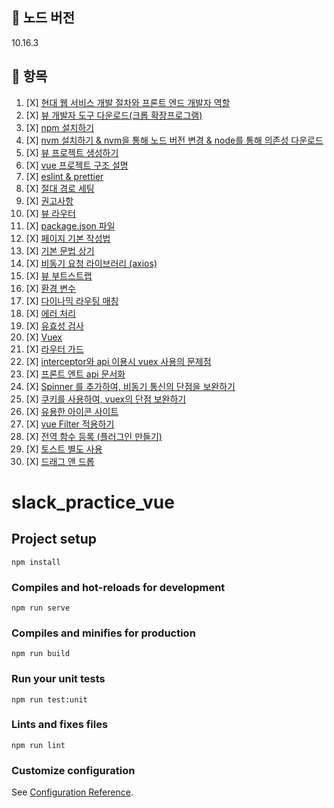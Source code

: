 
📌 노드 버전
-
10.16.3

📌 항목
-

1. [X] [현대 웹 서비스 개발 절차와 프론트 엔드 개발자 역할](./md/frontDeveloper.md)   
2. [X] [뷰 개발자 도구 다운로드(크롭 확장프로그램)](./md/developmentTool.md)  
3. [X] [npm 설치하기](./md/npm.md)   
4. [X] [nvm 설치하기 & nvm을 통해 노드 버전 변경 & node를 통해 의존성 다운로드](./md/nvm.md)   
5. [X] [뷰 프로젝트 생성하기](./md/vue.md)   
6. [X] [vue 프로젝트 구조 설명](./md/vue_structure.md)   
7. [X] [eslint & prettier](./md/eslintAndPrettier.md)   
8. [X] [절대 경로 세팅](./md/path.md)   
9. [X] [권고사항](./md/recomend.md)   
10. [X] [뷰 라우터](./md/vueRouter.md)   
11. [X] [package.json 파일](./md/package.md)   
12. [X] [페이지 기본 작성법](./md/page.md)   
13. [X] [기본 문법 상기](./md/basic.md)    
14. [X] [비동기 요청 라이브러리 (axios)](./md/async.md)   
15. [X] [뷰 부트스트랩](./md/vueTstrap.md)      
16. [X] [환경 변수](./md/env.md)
17. [X] [다이나믹 라우팅 매칭](./md/dynamicRoutingMatching.md)
18. [X] [에러 처리](./md/errorHandling.md)
19. [X] [유효성 검사](./md/validationCheck.md)
20. [X] [Vuex](./md/vuex.md)
21. [X] [라우터 가드](./md/routerGuard.md)
22. [X] [interceptor와 api 이용시 vuex 사용의 문제점](./md/interceptor.md)
23. [X] [프론트 엔트 api 문서화](./md/jsDoc.md)
24. [X] [Spinner 를 추가하여, 비동기 통신의 단점을 보완하기](./md/spinner.md)
25. [X] [쿠키를 사용하여, vuex의 단점 보완하기](./md/cookie.md)
26. [X] [유용한 아이콘 사이트](./md/icon.md)
27. [X] [vue Filter 적용하기](./md/filter.md)
28. [X] [전역 함수 등록 (플러그인 만들기)](./md/plugin.md)
29. [X] [토스트 별도 사용](./md/toast.md)
31. [X] [드래그 앤 드롭](md/dragAndDrop.md)

# slack_practice_vue

## Project setup
```
npm install
```

### Compiles and hot-reloads for development
```
npm run serve
```

### Compiles and minifies for production
```
npm run build
```

### Run your unit tests
```
npm run test:unit
```

### Lints and fixes files
```
npm run lint
```

### Customize configuration
See [Configuration Reference](https://cli.vuejs.org/config/).
